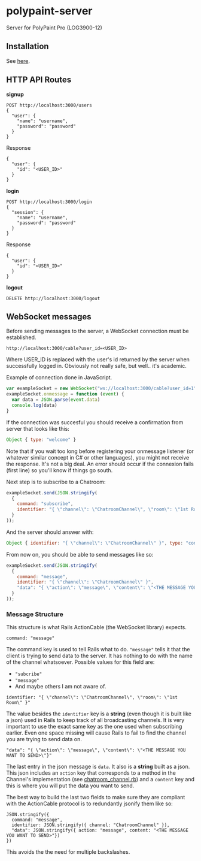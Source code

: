 # polypaint-server
Server for PolyPaint Pro (LOG3900-12)

## Installation

See [here][1].

## HTTP API Routes

**signup**
```
POST http://localhost:3000/users
{
  "user": {
    "name": "username",
    "password": "password"
  }
}
```

Response
```
{
  "user": {
    "id": "<USER_ID>"
  }
}
```

**login**
```
POST http://localhost:3000/login
{
  "session": {
    "name": "username",
    "password": "password"
  }
}
```

Response
```
{
  "user": {
    "id": "<USER_ID>"
  }
}
```

**logout**
```
DELETE http://localhost:3000/logout
```

## WebSocket messages
Before sending messages to the server, a WebSocket connection must be established.
```
http://localhost:3000/cable?user_id=<USER_ID>
```

Where USER_ID is replaced with the user's id returned by the server when successfully logged in. Obviously not really safe, but well.. it's academic.

Example of connection done in JavaScript.
```js
var exampleSocket = new WebSocket("ws://localhost:3000/cable?user_id=1");
exampleSocket.onmessage = function (event) {
  var data = JSON.parse(event.data)
  console.log(data)
}
```

If the connection was succesful you should receive a confirmation from server that looks like this:
```js
Object { type: "welcome" }
```

Note that if you wait too long before registering your onmessage listener (or whatever similar concept in C# or other languages), you might not receive the response. It's not a big deal. An error should occur if the connexion fails (first line) so you'll know if things go south.

Next step is to subscribe to a Chatroom:
```js
exampleSocket.send(JSON.stringify(
  {
    command: "subscribe",
    identifier: "{ \"channel\": \"ChatroomChannel\", \"room\": \"1st Room\" }"
  }
));
```

And the server should answer with:
```js
Object { identifier: "{ \"channel\": \"ChatroomChannel\" }", type: "confirm_subscription" }
```

From now on, you should be able to send messages like so:
```js
exampleSocket.send(JSON.stringify(
  {
    command: "message",
    identifier: "{ \"channel\": \"ChatroomChannel\" }",
    "data": "{ \"action\": \"message\", \"content\": \"<THE MESSAGE YOU WANT TO SEND>\"}"
  }
));
```

### Message Structure
This structure is what Rails ActionCable (the WebSocket library) expects.

```
command: "message"
```
The command key is used to tell Rails what to do. `"message"` tells it that the client is trying to send data to the server. It has nothing to do with the name of the channel whatsoever. Possible values for this field are:

- `"subcribe"`
- `"message"`
- And maybe others I am not aware of.

```
identifier: "{ \"channel\": \"ChatroomChannel\", \"room\": \"1st Room\" }"
```
The value besides the `identifier` key is a **string** (even though it is built like a json) used in Rails to keep track of all broadcasting channels. It is very important to use the exact same key as the one used when subscribing earlier. Even  one space missing will cause Rails to fail to find the channel you are trying to send data on.

```
"data": "{ \"action\": \"message\", \"content\": \"<THE MESSAGE YOU WANT TO SEND>\"}"
```
The last entry in the json message is `data`. It also is a **string** built as a json. This json includes an `action` key that corresponds to a method in the Channel's implementation (see [chatroom_channel.rb][2]) and a `content` key and this is where you will put the data you want to send.

The best way to build the last two fields to make sure they are compliant with the ActionCable protocol is to redundantly jsonify them like so:
```
JSON.stringify({
  command: "message",
  identifier: JSON.stringify({ channel: "ChatroomChannel" }),
  "data": JSON.stringify({ action: "message", content: "<THE MESSAGE YOU WANT TO SEND>"})
})
```

This avoids the the need for multiple backslashes.

[1]: docs/installation.md
[2]: app/channels/chatroom_channel.rb#L10
